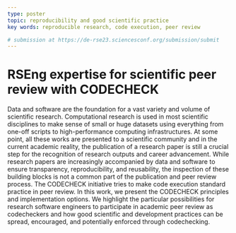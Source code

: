 ```yaml
---
type: poster
topic: reproducibility and good scientific practice
key words: reproducible research, code execution, peer review

# submission at https://de-rse23.sciencesconf.org/submission/submit
---
```


# RSEng expertise for scientific peer review with CODECHECK

Data and software are the foundation for a vast variety and volume of scientific research. Computational research is used in most scientific disciplines to make sense of small or huge datasets using everything from one-off scripts to high-performance computing infrastructures. At some point, all these works are presented to a scientific community and in the current academic reality, the publication of a research paper is still a crucial step for the recognition of research outputs and career advancement. While research papers are increasingly accompanied by data and software to ensure transparency, reproducibility, and reusability, the inspection of these building blocks is not a common part of the publication and peer review process. The CODECHECK initiative tries to make code execution standard practice in peer review. In this work, we present the CODECHECK principles and implementation options. We highlight the particular possibilities for research software engineers to participate in academic peer review as codecheckers and how good scientific and development practices can be spread, encouraged, and potentially enforced through codechecking.